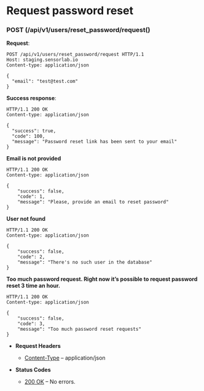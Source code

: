 # Request password reset


### POST (/api/v1/users/reset_password/request()
**Request**:

```
POST /api/v1/users/reset_password/request HTTP/1.1
Host: staging.sensorlab.io
Content-type: application/json

{
  "email": "test@test.com"
}
```

**Success response**:

```
HTTP/1.1 200 OK
Content-type: application/json

{
  "success": true,
  "code": 100,
  "message": "Password reset link has been sent to your email"
}
```

**Email is not provided**

```
HTTP/1.1 200 OK
Content-type: application/json

{
    "success": false,
    "code": 1,
    "message": "Please, provide an email to reset password"
}
```

**User not found**

```
HTTP/1.1 200 OK
Content-type: application/json

{
    "success": false,
    "code": 2,
    "message": "There's no such user in the database"
}
```

**Too much password request. Right now it’s possible to request password reset 3 time an hour.**

```
HTTP/1.1 200 OK
Content-type: application/json

{
    "success": false,
    "code": 3,
    "message": "Too much password reset requests"
}
```


* **Request Headers**

    
    * [Content-Type](https://tools.ietf.org/html/rfc7231#section-3.1.1.5) – application/json



* **Status Codes**

    
    * [200 OK](http://www.w3.org/Protocols/rfc2616/rfc2616-sec10.html#sec10.2.1) – No errors.
